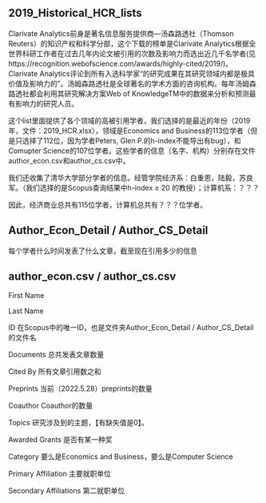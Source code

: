 ## 2019_Historical_HCR_lists

Clarivate Analytics前身是著名信息服务提供商—汤森路透社（Thomson Reuters）的知识产权和科学分部，这个下载的榜单是Clarivate Analytics根据全世界科研工作者在过去几年内论文被引用的次数及影响力而选出近几千名学者(见https://recognition.webofscience.com/awards/highly-cited/2019/)。Clarivate Analytics评论到所有入选科学家“的研究成果在其研究领域内都是极具价值及影响力的”。汤姆森路透社是全球著名的学术方面的咨询机构。每年汤姆森路透社都会利用其研究解决方案Web of KnowledgeTM中的数据来分析和预测最有影响力的研究人员。 

这个list里面提供了各个领域的高被引用学者，我们选择的是最近的年份（2019年，文件：2019_HCR.xlsx），领域是Economics and Business的113位学者（但是只选择了112位，因为学者Peters, Glen P.的h-index不能导出有bug），和Comupter Science的107位学者。这些学者的信息（名字、机构）分别存在文件author_econ.csv和author_cs.csv中。

我们还收集了清华大学部分学者的信息。经管学院经济系：白重恩，陆毅，苏良军。（我们选择的是Scopus查询结果中h-index ≥ 20 的教授）；计算机系：？？？

因此，经济商业总共有115位学者，计算机总共有？？？位学者。

## Author_Econ_Detail / Author_CS_Detail
每个学者什么时间发表了什么文章，截至现在引用多少的信息

## author_econ.csv / author_cs.csv

First Name

Last Name

ID              在Scopus中的唯一ID，也是文件夹Author_Econ_Detail / Author_CS_Detail 的文件名

Documents       总共发表文章数量

Cited By        所有文章引用数之和

Preprints       当前（2022.5.28）preprints的数量

Coauthor        Coauthor的数量

Topics          研究涉及到的主题，【有缺失值是0】。

Awarded Grants  是否有某一种奖

Category        要么是Economics and Business，要么是Computer Science

Primary Affiliation 主要就职单位

Secondary Affiliations 第二就职单位




